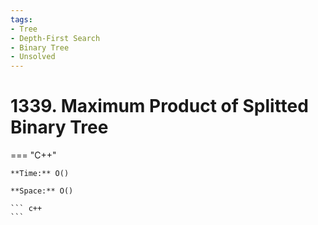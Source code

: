 ```yaml
---
tags:
- Tree
- Depth-First Search
- Binary Tree
- Unsolved
---
```



# 1339. Maximum Product of Splitted Binary Tree

=== "C++"

    **Time:** O()

    **Space:** O()

    ``` c++
    ```